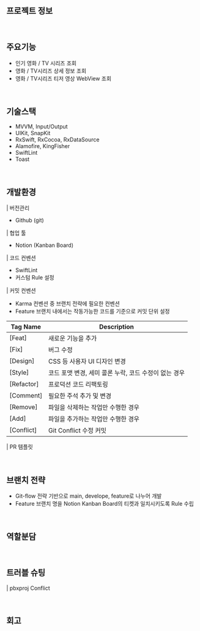 ## 프로젝트 정보

<br>

## 주요기능

- 인기 영화 / TV 시리즈 조회
- 영화 / TV시리즈 상세 정보 조회
- 영화 / TV시리즈 티저 영상 WebView 조회

<br>

## 기술스택

- MVVM, Input/Output
- UIKit, SnapKit
- RxSwift, RxCocoa, RxDataSource
- Alamofire, KingFisher
- SwiftLint
- Toast

<br>

## 개발환경

| 버전관리
- Github (git)

| 협업 툴
-  Notion (Kanban Board) 

| 코드 컨벤션
- SwiftLint
- 커스텀 Rule 설정

| 커밋 컨벤션
- Karma 컨벤션 중 브랜치 전략에 필요한 컨벤션 
- Feature 브랜치 내에서는 작동가능한 코드를 기준으로 커밋 단위 설정 

| Tag Name | Description |
| --- | --- |
| [Feat] | 새로운 기능을 추가 |
| [Fix] | 버그 수정 |
| [Design] | CSS 등 사용자 UI 디자인 변경 |
| [Style] | 코드 포맷 변경, 세미 콜론 누락, 코드 수정이 없는 경우 |
| [Refactor] | 프로덕션 코드 리팩토링 |
| [Comment] | 필요한 주석 추가 및 변경 |
| [Remove] | 파일을 삭제하는 작업만 수행한 경우 |
| [Add] | 파일을 추가하는 작업만 수행한 경우 |
| [Conflict] | Git Conflict 수정 커밋 |

| PR 템플릿



<br>

## 브랜치 전략

- Git-flow 전략 기반으로 main, develope, feature로 나누어 개발
- Feature 브랜치 명을 Notion Kanban Board의 티켓과 일치시키도록 Rule 수립  

<br>

## 역할분담
 

<br>

## 트러블 슈팅

| pbxproj Conflict 



<br>

## 회고

